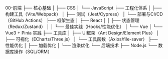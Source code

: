 00-前端
├── 核心基础
│   ├── CSS
│   └── JavaScript
├── 工程化体系
│   ├── 构建工具（Vite/Webpack）
│   ├── 测试（Jest/Cypress）
│   └── 部署与CI/CD（GitHub Actions）
├── 框架生态
│   ├── React
│   │   ├── 状态管理（Redux/Zustand）
│   │   └── 最佳实践（Hooks/性能优化）
│   └── Vue
│       └── Vue3 + Pinia 实践
├── 工具库
│   ├── UI框架（Ant Design/Element Plus）
│   ├── 可视化（ECharts/Three.js）
│   └── 工具函数（Axios/file-saver）
├── 性能优化
│   ├── 加载优化
│   └── 渲染优化
└── 后端技术
    ├── Node.js
    └── 数据库操作（SQL/ORM）